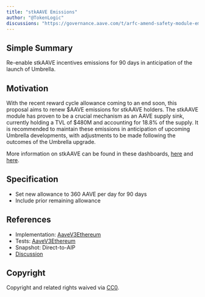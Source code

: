 ```yaml
---
title: "stkAAVE Emissions"
author: "@TokenLogic"
discussions: "https://governance.aave.com/t/arfc-amend-safety-module-emissions/16640/26"
---
```


## Simple Summary

Re-enable stkAAVE incentives emissions for 90 days in anticipation of the launch of Umbrella.

## Motivation

With the recent reward cycle allowance coming to an end soon, this proposal aims to renew $AAVE emissions for stkAAVE holders. The stkAAVE module has proven to be a crucial mechanism as an AAVE supply sink, currently holding a TVL of $480M and accounting for 18.8% of the supply. It is recommended to maintain these emissions in anticipation of upcoming Umbrella developments, with adjustments to be made following the outcomes of the Umbrella upgrade.

More information on stkAAVE can be found in these dashboards, [here](https://dune.com/xmc2/aave-safety-module) and [here](https://dune.com/KARTOD/AAVE-Staking).

## Specification

- Set new allowance to 360 AAVE per day for 90 days
- Include prior remaining allowance

## References

- Implementation: [AaveV3Ethereum](https://github.com/bgd-labs/aave-proposals-v3/blob/main/src/20250520_AaveV3Ethereum_StkAAVEEmissions/AaveV3Ethereum_StkAAVEEmissions_20250520.sol)
- Tests: [AaveV3Ethereum](https://github.com/bgd-labs/aave-proposals-v3/blob/main/src/20250520_AaveV3Ethereum_StkAAVEEmissions/AaveV3Ethereum_StkAAVEEmissions_20250520.t.sol)
- Snapshot: Direct-to-AIP
- [Discussion](https://governance.aave.com/t/arfc-amend-safety-module-emissions/16640/26)

## Copyright

Copyright and related rights waived via [CC0](https://creativecommons.org/publicdomain/zero/1.0/).
